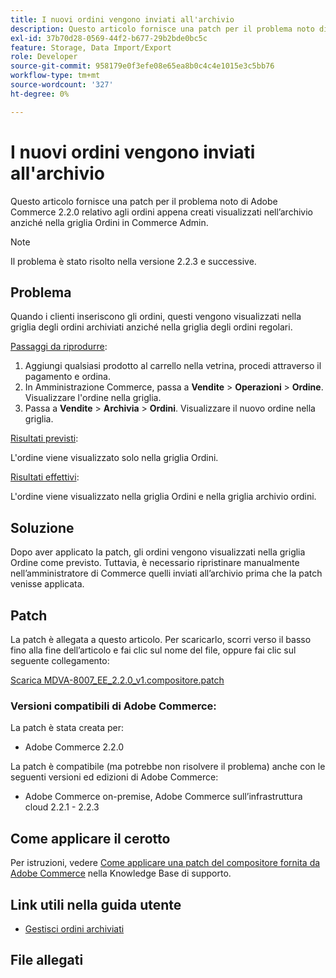 ```yaml
---
title: I nuovi ordini vengono inviati all'archivio
description: Questo articolo fornisce una patch per il problema noto di Adobe Commerce 2.2.0 relativo agli ordini appena creati visualizzati nell’archivio anziché nella griglia Ordini in Commerce Admin.
exl-id: 37b70d28-0569-44f2-b677-29b2bde0bc5c
feature: Storage, Data Import/Export
role: Developer
source-git-commit: 958179e0f3efe08e65ea8b0c4c4e1015e3c5bb76
workflow-type: tm+mt
source-wordcount: '327'
ht-degree: 0%

---
```


# I nuovi ordini vengono inviati all&#39;archivio

Questo articolo fornisce una patch per il problema noto di Adobe Commerce 2.2.0 relativo agli ordini appena creati visualizzati nell’archivio anziché nella griglia Ordini in Commerce Admin.

>[!NOTE]
>
>Il problema è stato risolto nella versione 2.2.3 e successive.

## Problema

Quando i clienti inseriscono gli ordini, questi vengono visualizzati nella griglia degli ordini archiviati anziché nella griglia degli ordini regolari.

<u>Passaggi da riprodurre</u>:

1. Aggiungi qualsiasi prodotto al carrello nella vetrina, procedi attraverso il pagamento e ordina.
1. In Amministrazione Commerce, passa a **Vendite** > **Operazioni** > **Ordine**. Visualizzare l&#39;ordine nella griglia.
1. Passa a **Vendite** > **Archivia** > **Ordini**. Visualizzare il nuovo ordine nella griglia.

<u>Risultati previsti</u>:

L&#39;ordine viene visualizzato solo nella griglia Ordini.

<u>Risultati effettivi</u>:

L&#39;ordine viene visualizzato nella griglia Ordini e nella griglia archivio ordini.

## Soluzione

Dopo aver applicato la patch, gli ordini vengono visualizzati nella griglia Ordine come previsto. Tuttavia, è necessario ripristinare manualmente nell’amministratore di Commerce quelli inviati all’archivio prima che la patch venisse applicata.

## Patch

La patch è allegata a questo articolo. Per scaricarlo, scorri verso il basso fino alla fine dell’articolo e fai clic sul nome del file, oppure fai clic sul seguente collegamento:

[Scarica MDVA-8007\_EE\_2.2.0\_v1.compositore.patch](assets/MDVA-8007_EE_2.2.0_v1.composer.patch.zip)

### Versioni compatibili di Adobe Commerce:

La patch è stata creata per:

* Adobe Commerce 2.2.0

La patch è compatibile (ma potrebbe non risolvere il problema) anche con le seguenti versioni ed edizioni di Adobe Commerce:

* Adobe Commerce on-premise, Adobe Commerce sull’infrastruttura cloud 2.2.1 - 2.2.3

## Come applicare il cerotto

Per istruzioni, vedere [Come applicare una patch del compositore fornita da Adobe Commerce](/help/how-to/general/how-to-apply-a-composer-patch-provided-by-magento.md) nella Knowledge Base di supporto.

## Link utili nella guida utente

* [Gestisci ordini archiviati](https://docs.magento.com/user-guide/sales/order-archive.html)

## File allegati
